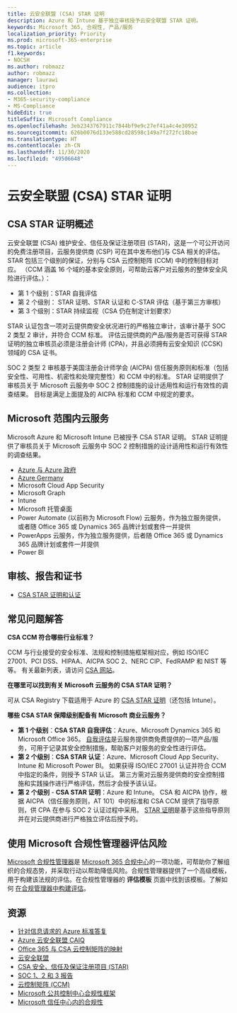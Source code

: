 ```yaml
---
title: 云安全联盟 (CSA) STAR 证明
description: Azure 和 Intune 基于独立审核授予云安全联盟 STAR 证明。
keywords: Microsoft 365, 合规性, 产品/服务
localization_priority: Priority
ms.prod: microsoft-365-enterprise
ms.topic: article
f1.keywords:
- NOCSH
ms.author: robmazz
author: robmazz
manager: laurawi
audience: itpro
ms.collection:
- M365-security-compliance
- MS-Compliance
hideEdit: true
titleSuffix: Microsoft Compliance
ms.openlocfilehash: 3eb2343767911c7844bf9e9c27ef41a4c4e30952
ms.sourcegitcommit: 626b0076d133e588cd28598c149a7f272fc18bae
ms.translationtype: HT
ms.contentlocale: zh-CN
ms.lasthandoff: 11/30/2020
ms.locfileid: "49506648"
---
```

# <a name="cloud-security-alliance-csa-star-attestation"></a>云安全联盟 (CSA) STAR 证明

## <a name="csa-star-attestation-overview"></a>CSA STAR 证明概述

云安全联盟 (CSA) 维护安全、信任及保证注册项目 (STAR)，这是一个可公开访问的免费注册项目，云服务提供商 (CSP) 可在其中发布他们与 CSA 相关的评估。 STAR 包括三个级别的保证，分别与 CSA 云控制矩阵 (CCM) 中的控制目标对应。 （CCM 涵盖 16 个域的基本安全原则，可帮助云客户对云服务的整体安全风险进行评估。）：

- 第 1 个级别：STAR 自我评估
- 第 2 个级别： STAR 证明、STAR 认证和 C-STAR 评估（基于第三方审核）
- 第 3 个级别：STAR 持续监视（CSA 仍在制定计划要求）

STAR 认证包含一项对云提供商安全状况进行的严格独立审计，该审计基于 SOC 2 类型 2 审计，并符合 CCM 标准。 评估云提供商的产品/服务是否可获得 STAR 证明的独立审核员必须是注册会计师 (CPA)，并且必须拥有云安全知识 (CCSK) 领域的 CSA 证书。  
  
SOC 2 类型 2 审核基于美国注册会计师学会 (AICPA) 信任服务原则和标准（包括安全性、可用性、机密性和处理完整性）和 CCM 中的标准。 STAR 证明提供了审核员关于 Microsoft 云服务中 SOC 2 控制措施的设计适用性和运行有效性的调查结果。 目标是满足上面提及的 AICPA 标准和 CCM 中规定的要求。

## <a name="microsoft-in-scope-cloud-services"></a>Microsoft 范围内云服务

Microsoft Azure 和 Microsoft Intune 已被授予 CSA STAR 证明。 STAR 证明提供了审核员关于 Microsoft 云服务中 SOC 2 控制措施的设计适用性和运行有效性的调查结果。

- [Azure 与 Azure 政府](https://aka.ms/AzureCompliance)
- [Azure Germany](https://aka.ms/AzureCompliance)
- Microsoft Cloud App Security
- Microsoft Graph
- Intune
- Microsoft 托管桌面
- Power Automate (以前称为 Microsoft Flow) 云服务，作为独立服务提供，或者随 Office 365 或 Dynamics 365 品牌计划或套件一并提供
- PowerApps 云服务，作为独立服务提供，后者随 Office 365 或 Dynamics 365 品牌计划或套件一并提供 
- Power BI

## <a name="audits-reports-and-certificates"></a>审核、报告和证书

- [CSA STAR 证明和认证](https://cloudsecurityalliance.org/star/registry/microsoft/)

## <a name="frequently-asked-questions"></a>常见问题解答

**CSA CCM 符合哪些行业标准？**

CCM 与行业接受的安全标准、法规和控制措施框架相对应，例如 ISO/IEC 27001、PCI DSS、HIPAA、AICPA SOC 2、NERC CIP、FedRAMP 和 NIST 等等。 有关最新列表，请访问 [CSA 网站](https://cloudsecurityalliance.org/)。

**在哪里可以找到有关 Microsoft 云服务的 CSA STAR 证明？**

可从 CSA Registry 下载适用于 Azure 的 [CSA STAR 证明](https://aka.ms/CSASTAR-Attestation)（还包括 Intune）。

**哪些 CSA STAR 保障级别配备有 Microsoft 商业云服务？**

- **第 1 个级别**：**CSA STAR 自我评估**：Azure、Microsoft Dynamics 365 和 Microsoft Office 365。 [自我评估](offering-csa-star-self-assessment.md)是云服务提供商免费提供的一项产品/服务，可用于记录其安全控制措施，帮助客户对服务的安全性进行评估。
- **第 2 个级别**：**CSA STAR 认证**：Azure、Microsoft Cloud App Security、Intune 和 Microsoft Power BI。 如果获得 ISO/IEC 27001 认证并符合 CCM 中指定的条件，则授予 STAR 认证。 第三方需对云服务提供商的安全控制措施和实践操作进行严格评估，然后才会授予该认证。
- **第 2 个级别** - **CSA STAR 证明**：Azure 和 Intune。 CSA 和 AICPA 协作，根据 AICPA（信任服务原则，AT 101）中的标准和 CSA CCM 提供了指导原则，供 CPA 在参与 SOC 2 认证过程中采用。 [STAR 证明](offering-CSA-STAR-Attestation.md)是基于这些指导原则并在对云提供商进行严格独立评估后授予的。

## <a name="use-microsoft-compliance-manager-to-assess-your-risk"></a>使用 Microsoft 合规性管理器评估风险

[Microsoft 合规性管理器](https://docs.microsoft.com/microsoft-365/compliance/compliance-manager)是 [Microsoft 365 合规中心](https://docs.microsoft.com/microsoft-365/compliance/microsoft-365-compliance-center)的一项功能，可帮助你了解组织的合规态势，并采取行动以帮助降低风险。合规性管理器提供了一个高级模板，用于构建该法规的评估。在合规性管理器的 **评估模板** 页面中找到该模板。了解如何 [在合规管理器中构建评估](https://docs.microsoft.com/microsoft-365/compliance/compliance-manager-assessments)。

## <a name="resources"></a>资源

- [针对信息请求的 Azure 标准答复](https://aka.ms/AzureStandardRequestForInformation)
- [Azure 云安全联盟 CAIQ](https://aka.ms/AzureCSACAIQ)
- [Office 365 与 CSA 云控制矩阵的映射](https://aka.ms/Office365CSACloudControlMatrix)
- [云安全联盟](https://cloudsecurityalliance.org/)
- [CSA 安全、信任及保证注册项目 (STAR)](https://cloudsecurityalliance.org/star/)
- [SOC 1、2 和 3 报告](offering-soc.md)
- [云控制矩阵 (CCM)](https://cloudsecurityalliance.org/group/cloud-controls-matrix/)
- [Microsoft 公共控制中心合规性框架](https://www.microsoft.com/trust-center/compliance/compliance-overview)
- [Microsoft 信任中心内的合规性](https://www.microsoft.com/trust-center/compliance/compliance-overview)
